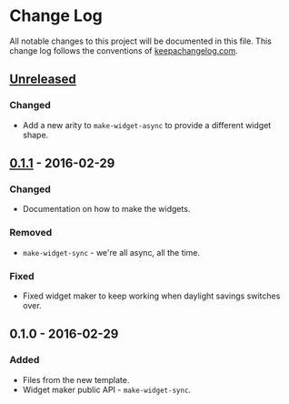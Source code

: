 # Change Log
All notable changes to this project will be documented in this file. This change log follows the conventions of [keepachangelog.com](http://keepachangelog.com/).

## [Unreleased]
### Changed
- Add a new arity to `make-widget-async` to provide a different widget shape.

## [0.1.1] - 2016-02-29
### Changed
- Documentation on how to make the widgets.

### Removed
- `make-widget-sync` - we're all async, all the time.

### Fixed
- Fixed widget maker to keep working when daylight savings switches over.

## 0.1.0 - 2016-02-29
### Added
- Files from the new template.
- Widget maker public API - `make-widget-sync`.

[Unreleased]: https://github.com/your-name/lein-test/compare/0.1.1...HEAD
[0.1.1]: https://github.com/your-name/lein-test/compare/0.1.0...0.1.1
